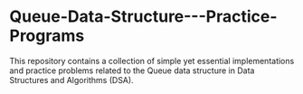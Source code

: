 # Queue-Data-Structure---Practice-Programs
This repository contains a collection of simple yet essential implementations and practice problems related to the Queue data structure in Data Structures and Algorithms (DSA).
